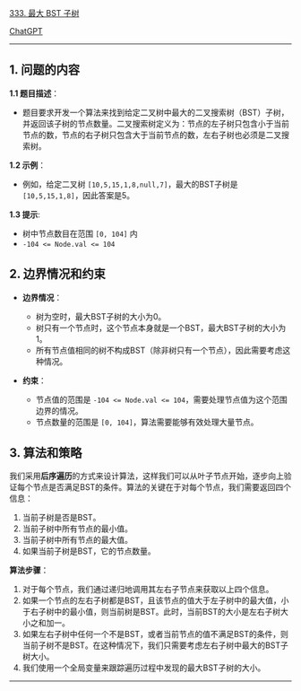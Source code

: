 [333. 最大 BST 子树](https://leetcode.cn/problems/largest-bst-subtree)

[ChatGPT](https://chat.openai.com/share/92c75094-06b7-448f-9d2a-9619a8ede6dd)

---

## 1. 问题的内容
**1.1 题目描述**：
- 题目要求开发一个算法来找到给定二叉树中最大的二叉搜索树（BST）子树，并返回该子树的节点数量。二叉搜索树定义为：节点的左子树只包含小于当前节点的数，节点的右子树只包含大于当前节点的数，左右子树也必须是二叉搜索树。

**1.2 示例**：
- 例如，给定二叉树 `[10,5,15,1,8,null,7]`，最大的BST子树是 `[10,5,15,1,8]`，因此答案是5。

**1.3 提示**:
- 树中节点数目在范围 `[0, 104]` 内
- `-104 <= Node.val <= 104`

## 2. 边界情况和约束
- **边界情况**：
  - 树为空时，最大BST子树的大小为0。
  - 树只有一个节点时，这个节点本身就是一个BST，最大BST子树的大小为1。
  - 所有节点值相同的树不构成BST（除非树只有一个节点），因此需要考虑这种情况。

- **约束**：
  - 节点值的范围是 `-104 <= Node.val <= 104`，需要处理节点值为这个范围边界的情况。
  - 节点数量的范围是 `[0, 104]`，算法需要能够有效处理大量节点。

## 3. 算法和策略
我们采用**后序遍历**的方式来设计算法，这样我们可以从叶子节点开始，逐步向上验证每个节点是否满足BST的条件。算法的关键在于对每个节点，我们需要返回四个信息：

1. 当前子树是否是BST。
2. 当前子树中所有节点的最小值。
3. 当前子树中所有节点的最大值。
4. 如果当前子树是BST，它的节点数量。

**算法步骤**：

1. 对于每个节点，我们通过递归地调用其左右子节点来获取以上四个信息。
2. 如果一个节点的左右子树都是BST，且该节点的值大于左子树中的最大值，小于右子树中的最小值，则当前树是BST。此时，当前BST的大小是左右子树大小之和加一。
3. 如果左右子树中任何一个不是BST，或者当前节点的值不满足BST的条件，则当前子树不是BST。在这种情况下，我们只需要考虑左右子树中最大的BST子树大小。
4. 我们使用一个全局变量来跟踪遍历过程中发现的最大BST子树的大小。

---